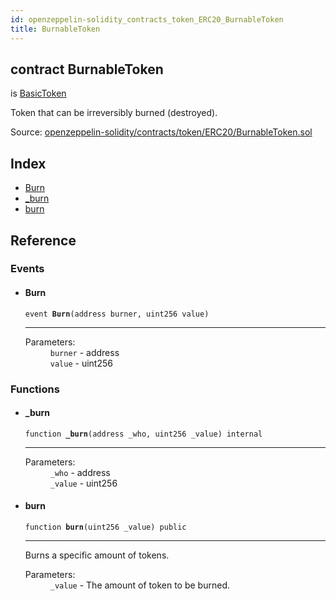 ```yaml
---
id: openzeppelin-solidity_contracts_token_ERC20_BurnableToken
title: BurnableToken
---
```


<div class="contract-doc"><div class="contract"><h2 class="contract-header"><span class="contract-kind">contract</span> BurnableToken</h2><p class="base-contracts"><span>is</span> <a href="openzeppelin-solidity_contracts_token_ERC20_BasicToken.html">BasicToken</a></p><p class="description">Token that can be irreversibly burned (destroyed).</p><div class="source">Source: <a href="git+https://github.com/2keynet/web3-alpha/blob/v0.0.3/contracts/openzeppelin-solidity/contracts/token/ERC20/BurnableToken.sol" target="_blank">openzeppelin-solidity/contracts/token/ERC20/BurnableToken.sol</a></div></div><div class="index"><h2>Index</h2><ul><li><a href="openzeppelin-solidity_contracts_token_ERC20_BurnableToken.html#Burn">Burn</a></li><li><a href="openzeppelin-solidity_contracts_token_ERC20_BurnableToken.html#_burn">_burn</a></li><li><a href="openzeppelin-solidity_contracts_token_ERC20_BurnableToken.html#burn">burn</a></li></ul></div><div class="reference"><h2>Reference</h2><div class="events"><h3>Events</h3><ul><li><div class="item event"><span id="Burn" class="anchor-marker"></span><h4 class="name">Burn</h4><div class="body"><code class="signature">event <strong>Burn</strong><span>(address burner, uint256 value) </span></code><hr/><dl><dt><span class="label-parameters">Parameters:</span></dt><dd><div><code>burner</code> - address</div><div><code>value</code> - uint256</div></dd></dl></div></div></li></ul></div><div class="functions"><h3>Functions</h3><ul><li><div class="item function"><span id="_burn" class="anchor-marker"></span><h4 class="name">_burn</h4><div class="body"><code class="signature">function <strong>_burn</strong><span>(address _who, uint256 _value) </span><span>internal </span></code><hr/><dl><dt><span class="label-parameters">Parameters:</span></dt><dd><div><code>_who</code> - address</div><div><code>_value</code> - uint256</div></dd></dl></div></div></li><li><div class="item function"><span id="burn" class="anchor-marker"></span><h4 class="name">burn</h4><div class="body"><code class="signature">function <strong>burn</strong><span>(uint256 _value) </span><span>public </span></code><hr/><div class="description"><p>Burns a specific amount of tokens.</p></div><dl><dt><span class="label-parameters">Parameters:</span></dt><dd><div><code>_value</code> - The amount of token to be burned.</div></dd></dl></div></div></li></ul></div></div></div>
